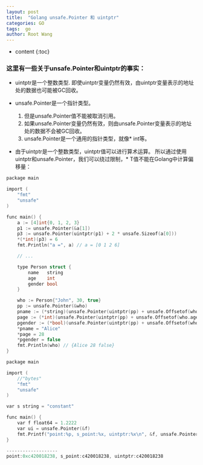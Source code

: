 ```yaml
---
layout: post
title:  "Golang unsafe.Pointer 和 uintptr"
categories: GO
tags:  go
author: Root Wang
---
```


* content
{:toc}

### 这里有一些关于unsafe.Pointer和uintptr的事实：

* uintptr是一个整数类型.
	即使uintptr变量仍然有效，由uintptr变量表示的地址处的数据也可能被GC回收。

* unsafe.Pointer是一个指针类型。
	1. 但是unsafe.Pointer值不能被取消引用。
	2. 如果unsafe.Pointer变量仍然有效，则由unsafe.Pointer变量表示的地址处的数据不会被GC回收。
	3. unsafe.Pointer是一个通用的指针类型，就像* int等。

* 由于uintptr是一个整数类型，uintptr值可以进行算术运算。 所以通过使用uintptr和unsafe.Pointer，我们可以绕过限制，* T值不能在Golang中计算偏移量：

```c
package main

import (
    "fmt"
    "unsafe"
)

func main() {
    a := [4]int{0, 1, 2, 3}
    p1 := unsafe.Pointer(&a[1])
    p3 := unsafe.Pointer(uintptr(p1) + 2 * unsafe.Sizeof(a[0]))
    *(*int)(p3) = 6
    fmt.Println("a =", a) // a = [0 1 2 6]

    // ...

    type Person struct {
        name   string
        age    int
        gender bool
    }

    who := Person{"John", 30, true}
    pp := unsafe.Pointer(&who)
    pname := (*string)(unsafe.Pointer(uintptr(pp) + unsafe.Offsetof(who.name)))
    page := (*int)(unsafe.Pointer(uintptr(pp) + unsafe.Offsetof(who.age)))
    pgender := (*bool)(unsafe.Pointer(uintptr(pp) + unsafe.Offsetof(who.gender)))
    *pname = "Alice"
    *page = 28
    *pgender = false
    fmt.Println(who) // {Alice 28 false}
}
```

```c
package main

import (
	//"bytes"
	"fmt"
	"unsafe"
)

var s string = "constant"

func main() {
	var f float64 = 1.2222
	var ui = unsafe.Pointer(&f)
	fmt.Printf("point:%p, s_point:%x, uintptr:%x\n", &f, unsafe.Pointer(&f), uintptr(ui))
}

-------------------
point:0xc420018238, s_point:c420018238, uintptr:c420018238

```
